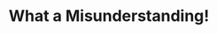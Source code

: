 ---
ee_id_thing: '55'
site: '1'
type: '2'
inv_num: 2009-046
add_credit:
url: 2009-046-what-a-misunderstanding-art
title: What a Misunderstanding!
year: '2009'
display_year: 2009-2014
medium: Tumblr/artist software
dims:
pitch: "​New Yorker “Caption This Cartoon” contest always captioned with the phrase
  “What a misunderstanding!”. Updated every week automatically."
ps:
live_url: http://www.what-a-misunderstanding.com/
youtube:
https://github.com/coryarcangel/alu: https://github.com/coryarcangel/What-a-Misunderstanding
imgs: what-a-mistunderstanding-2009-046-digital-database-ih.jpg
subheading:
download:
commission:
related: "[4409] [2013-141-the-source-issue-10-what-a-misunderstanding] 2013-141 The
  Source  Issue #10: What a misunderstanding!"
layout: things-i-made
---